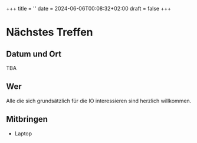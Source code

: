 +++
title = ''
date = 2024-06-06T00:08:32+02:00
draft = false
+++

# Nächstes Treffen
## Datum und Ort
TBA
## Wer
Alle die sich grundsätzlich für die IO interessieren sind herzlich willkommen.
## Mitbringen
- Laptop